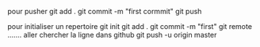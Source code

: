 pour pusher
git add .
git commit -m "first cormmit"
git push



pour initialiser un repertoire
git init
git add .
git commit -m "first"
git remote ....... aller chercher la ligne dans github
git push -u origin master